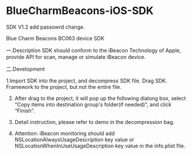 # BlueCharmBeacons-iOS-SDK

SDK V1.2 add passowrd change.

Blue Charm Beacons BC063 device SDK

一.Description
SDK should conform to the iBeacon Technology of Apple, provide API for scan, manage or simulate iBeacon device. 

二.Development

1.Import SDK into the project, and decompress SDK file. Drag SDK. Framework to the project, but not the entire file.

2. After drag to the project, it will pop up the following dialong box, select "Copy items into destination group's folder(if needed)", and click “Finish”.
 
3. Detail instruction, please refer to demo in the decompression bag. 
 
4. Attention: iBeacon monitoring should add NSLocationAlwaysUsageDescription key value or NSLocationWhenInUseUsageDescription key value in the info.plist file.
